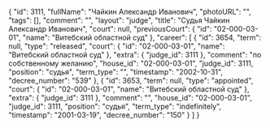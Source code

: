 {
    "id": 3111,
    "fullName": "Чайкин Александр Иванович",
    "photoURL": "",
    "tags": [],
    "comment": "",
    "layout": "judge",
    "title": "Судья Чайкин Александр Иванович",
    "court": null,
    "previousCourt": {
        "id": "02-000-03-01",
        "name": "Витебский областной суд"
    },
    "career": [
        {
            "id": 3654,
            "term": null,
            "type": "released",
            "court": {
                "id": "02-000-03-01",
                "name": "Витебский областной суд"
            },
            "extra": {
                "judge_id": 3111
            },
            "comment": "по собственному желанию",
            "house_id": "02-000-03-01",
            "judge_id": 3111,
            "position": "судья",
            "term_type": "",
            "timestamp": "2002-10-31",
            "decree_number": "539"
        },
        {
            "id": 3653,
            "term": null,
            "type": "appointed",
            "court": {
                "id": "02-000-03-01",
                "name": "Витебский областной суд"
            },
            "extra": {
                "judge_id": 3111
            },
            "comment": "",
            "house_id": "02-000-03-01",
            "judge_id": 3111,
            "position": "судья",
            "term_type": "indefinitely",
            "timestamp": "2001-03-19",
            "decree_number": "150"
        }
    ]
}